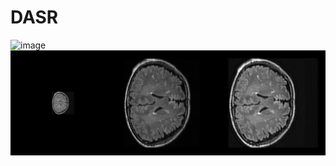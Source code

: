 # DASR
![image](https://github.com/ayu255/IMIAPD-SSY/blob/main/SR/MRI_flair6197_19.8602352142334_sr.png)
![image](SR//MRI_flair6197_19.8602352142334_sr.png)

